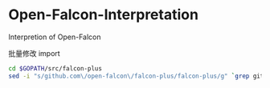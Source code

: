 # Open-Falcon-Interpretation
Interpretion of Open-Falcon


批量修改 import 

```bash
cd $GOPATH/src/falcon-plus
sed -i "s/github.com\/open-falcon\/falcon-plus/falcon-plus/g" `grep github.com/open-falcon/falcon-plus -rl`
```